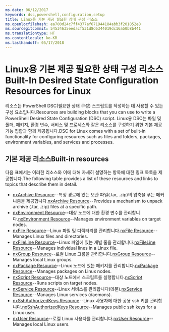 ```yaml
---
ms.date: 06/12/2017
keywords: dsc,powershell,configuration,setup
title: Linux용 기본 제공 필요한 상태 구성 리소스
ms.openlocfilehash: ea700d24c7ff4377af671944184abb3f201852e8
ms.sourcegitcommit: 54534635eedacf531d8d6344019dc16a50b8b441
ms.translationtype: HT
ms.contentlocale: ko-KR
ms.lasthandoff: 05/17/2018
---
```

# <a name="built-in-desired-state-configuration-resources-for-linux"></a><span data-ttu-id="b6d97-103">Linux용 기본 제공 필요한 상태 구성 리소스</span><span class="sxs-lookup"><span data-stu-id="b6d97-103">Built-In Desired State Configuration Resources for Linux</span></span>

<span data-ttu-id="b6d97-104">리소스는 PowerShell DSC(필요한 상태 구성) 스크립트를 작성하는 데 사용할 수 있는 구성 요소입니다.</span><span class="sxs-lookup"><span data-stu-id="b6d97-104">Resources are building blocks that you can use to write a PowerShell Desired State Configuration (DSC) script.</span></span> <span data-ttu-id="b6d97-105">Linux용 DSC는 파일 및 폴더, 패키지, 환경 변수, 서비스 및 프로세스와 같은 리소스를 구성하기 위한 기본 제공 기능 집합과 함께 제공됩니다.</span><span class="sxs-lookup"><span data-stu-id="b6d97-105">DSC for Linux comes with a set of built-in functionality for configuring resources such as files and folders, packages, environment variables, and services and processes.</span></span>

## <a name="built-in-resources"></a><span data-ttu-id="b6d97-106">기본 제공 리소스</span><span class="sxs-lookup"><span data-stu-id="b6d97-106">Built-in resources</span></span>

<span data-ttu-id="b6d97-107">다음 표에서는 이러한 리소스와 이에 대해 자세히 설명하는 항목에 대한 링크 목록을 제공합니다.</span><span class="sxs-lookup"><span data-stu-id="b6d97-107">The following table provides a list of these resources and links to topics that describe them in detail.</span></span>

* <span data-ttu-id="b6d97-108">[nxArchive Resource](lnxArchiveResource.md)--특정 경로에 있는 보관 파일(.tar, .zip)의 압축을 푸는 메커니즘을 제공합니다.</span><span class="sxs-lookup"><span data-stu-id="b6d97-108">[nxArchive Resource](lnxArchiveResource.md)--Provides a mechanism to unpack archive (.tar, .zip) files at a specific path.</span></span>
* <span data-ttu-id="b6d97-109">[nxEnvironment Resource](lnxEnvironmentResource.md)--대상 노드에 대한 환경 변수를 관리합니다.</span><span class="sxs-lookup"><span data-stu-id="b6d97-109">[nxEnvironment Resource](lnxEnvironmentResource.md)--Manages environment variables on target nodes.</span></span>
* <span data-ttu-id="b6d97-110">[nxFile Resource](lnxFileResource.md)--Linux 파일 및 디렉터리를 관리합니다.</span><span class="sxs-lookup"><span data-stu-id="b6d97-110">[nxFile Resource](lnxFileResource.md)--Manages Linux files and directories.</span></span>
* <span data-ttu-id="b6d97-111">[nxFileLine Resource](lnxFileLineResource.md)--Linux 파일에 있는 개별 줄을 관리합니다.</span><span class="sxs-lookup"><span data-stu-id="b6d97-111">[nxFileLine Resource](lnxFileLineResource.md)--Manages individual lines in a Linux file.</span></span>
* <span data-ttu-id="b6d97-112">[nxGroup Resource](lnxGroupResource.md)--로컬 Linux 그룹을 관리합니다.</span><span class="sxs-lookup"><span data-stu-id="b6d97-112">[nxGroup Resource](lnxGroupResource.md)--Manages local Linux groups.</span></span>
* <span data-ttu-id="b6d97-113">[nxPackage Resource](lnxPackageResource.md)--Linux 노드에 있는 패키지를 관리합니다.</span><span class="sxs-lookup"><span data-stu-id="b6d97-113">[nxPackage Resource](lnxPackageResource.md)--Manages packages on Linux nodes.</span></span>
* <span data-ttu-id="b6d97-114">[nxScript Resource](lnxScriptResource.md)--대상 노드에서 스크립트를 실행합니다.</span><span class="sxs-lookup"><span data-stu-id="b6d97-114">[nxScript Resource](lnxScriptResource.md)--Runs scripts on target nodes.</span></span>
* <span data-ttu-id="b6d97-115">[nxService Resource](lnxServiceResource.md)--Linux 서비스를 관리합니다(데몬).</span><span class="sxs-lookup"><span data-stu-id="b6d97-115">[nxService Resource](lnxServiceResource.md)--Manages Linux services (daemons).</span></span>
* <span data-ttu-id="b6d97-116">[nxSshAuthorizedKeys Resource](lnxSshAuthorizedKeysResource.md)--Linux 사용자에 대한 공용 ssh 키를 관리합니다.</span><span class="sxs-lookup"><span data-stu-id="b6d97-116">[nxSshAuthorizedKeys Resource](lnxSshAuthorizedKeysResource.md)--Manages public ssh keys for a Linux user.</span></span>
* <span data-ttu-id="b6d97-117">[nxUser Resource](lnxUserResource.md)--로컬 Linux 사용자를 관리합니다.</span><span class="sxs-lookup"><span data-stu-id="b6d97-117">[nxUser Resource](lnxUserResource.md)--Manages local Linux users.</span></span>